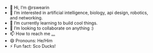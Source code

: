 - 👋 Hi, I’m @rswearin
- 👀 I’m interested in artificial intelligence, biology, api design, robotics, and networking.
- 🌱 I’m currently learning to build cool things.
- 💞️ I’m looking to collaborate on anything :)
- 📫 How to reach me [...](https://www.linkedin.com/in/ryan-swearingen/)
- 😄 Pronouns: He/Him
- ⚡ Fun fact: Sco Ducks!

<!---
rswearin/rswearin is a ✨ special ✨ repository because its `README.md` (this file) appears on your GitHub profile.
You can click the Preview link to take a look at your changes.
--->
